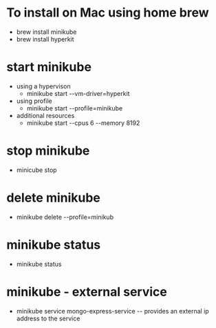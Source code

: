 # To install on Mac using home brew

- brew install minikube
- brew install hyperkit

# start minikube

- using a hypervison
  - minikube start --vm-driver=hyperkit
- using profile
  - minikube start --profile=minikube
- additional resources
  - minikube start --cpus 6 --memory 8192

# stop minikube

- minicube stop

# delete minikube

- minikube delete --profile=minikub

# minikube status

- minikube status

# minikube - external service

- minikube service mongo-express-service -- provides an external ip address to the service

